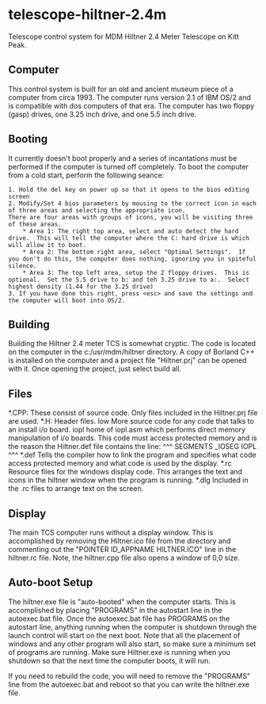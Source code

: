 # telescope-hiltner-2.4m
Telescope control system for MDM Hiltner 2.4 Meter Telescope on Kitt Peak.

## Computer

This control system is built for an old and ancient museum piece of a computer from circa 1993.
The computer runs version 2.1 of IBM OS/2 and is compatible with dos computers of that era.
The computer has two floppy (gasp) drives, one 3.25 inch drive, and one 5.5 inch drive.

## Booting

It currently doesn't boot properly and a series of incantations must be performed if the computer is turned off completely.
To boot the computer from a cold start, perform the following seance:

    1. Hold the del key on power up so that it opens to the bios editing screen
    2. Modify/Set 4 bios parameters by mousing to the correct icon in each of three areas and selecting the appropriate icon.
    There are four areas with groups of icons, you will be visiting three of these areas.
        * Area 1: The right top area, select and auto detect the hard drive.  This will tell the computer where the C: hard drive is which will allow it to boot.
        * Area 2: The bottom right area, select "Optimal Settings".  If you don't do this, the computer does nothing, ignoring you in spiteful silence.
        * Area 3: The top left area, setup the 2 floppy drives.  This is optional.  Set the 5.5 drive to b: and teh 3.25 drive to a:.  Select highest density (1.44 for the 3.25 drive)
    3. If you have done this right, press <esc> and save the settings and the computer will boot into OS/2.

## Building

Building the Hiltner 2.4 meter TCS is somewhat cryptic.  The code is located on the computer in the c:/usr/mdm/hiltner directory.
A copy of Borland C++ is installed on the computer and a project file "Hiltner.prj" can be opened with it.
Once opening the project, just select build all.

## Files

*.CPP:  These consist of source code.  Only files included in the Hiltner.prj file are used.
*.H:    Header files.
low     More source code for any code that talks to an install i/o board.
iopl    home of iopl.asm which performs direct memory manipulation of i/o boards.  This code must access protected memory and is the reason the Hiltner.def file contains the line:
^^^
SEGMENTS
        _IOSEG IOPL
^^^
*.def   Tells the compiler how to link the program and specifies what code access protected memory and what code is used by the display.
*.rc    Resource files for the windows display code.  This arranges the text and icons in the hiltner window when the program is running.
*.dlg   Included in the .rc files to arrange text on the screen.

## Display

The main TCS computer runs without a display window.
This is accomplished by removing the Hiltner.ico file from the directory and commenting out the "POINTER ID_APPNAME HILTNER.ICO" line in the hiltner.rc file.
Note, the hiltner.cpp file also opens a window of 0,0 size.

## Auto-boot Setup

The hiltner.exe file is "auto-booted" when the computer starts.  This is accomplished by placing "PROGRAMS" in the autostart line in the autoexec.bat file.
Once the autoexec.bat file has PROGRAMS on the autostart line, anything running when the computer is shutdown through the launch control will start on the next boot.
Note that all the placement of windows and any other program will also start, so make sure a minimum set of programs are running.
Make sure Hiltner.exe is running when you shutdown so that the next time the computer boots, it will run.

If you need to rebuild the code, you will need to remove the "PROGRAMS" line from the autoexec.bat and reboot so that you can write the hiltner.exe file.



